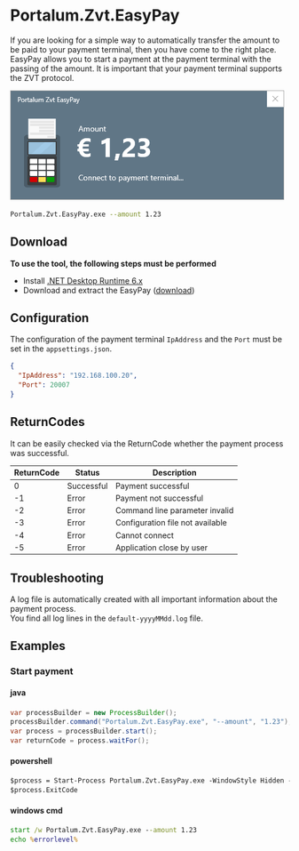 # Portalum.Zvt.EasyPay

If you are looking for a simple way to automatically transfer the amount to be paid to your payment terminal, then you have come to the right place. EasyPay allows you to start a payment at the payment terminal with the passing of the amount. It is important that your payment terminal supports the ZVT protocol.

![Portalum.Zvt.EasyPay](/doc/EasyPay.png)

```bash
Portalum.Zvt.EasyPay.exe --amount 1.23
```

## Download

**To use the tool, the following steps must be performed**

- Install [.NET Desktop Runtime 6.x](https://dotnet.microsoft.com/download/dotnet/6.0)
- Download and extract the EasyPay ([download](https://github.com/Portalum/Portalum.Zvt.EasyPay/releases/latest/download/Portalum.Zvt.EasyPay.zip))

## Configuration

The configuration of the payment terminal `IpAddress` and the `Port` must be set in the `appsettings.json`.
```json
{
  "IpAddress": "192.168.100.20",
  "Port": 20007
}
```

## ReturnCodes
It can be easily checked via the ReturnCode whether the payment process was successful.

ReturnCode | Status | Description | 
--- | --- | --- |
0 | Successful | Payment successful |
-1 | Error | Payment not successful |
-2 | Error | Command line parameter invalid |
-3 | Error | Configuration file not available |
-4 | Error | Cannot connect |
-5 | Error | Application close by user |

## Troubleshooting
A log file is automatically created with all important information about the payment process.<br>
You find all log lines in the `default-yyyyMMdd.log` file.

## Examples

### Start payment

#### java
```java
var processBuilder = new ProcessBuilder();
processBuilder.command("Portalum.Zvt.EasyPay.exe", "--amount", "1.23");
var process = processBuilder.start();
var returnCode = process.waitFor();
```

#### powershell
```ps
$process = Start-Process Portalum.Zvt.EasyPay.exe -WindowStyle Hidden -ArgumentList "--amount 1.23" -PassThru -Wait
$process.ExitCode
```

#### windows cmd
```cmd
start /w Portalum.Zvt.EasyPay.exe --amount 1.23
echo %errorlevel%
```
